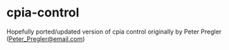 # cpia-control
Hopefully ported/updated version of cpia control originally by Peter Pregler (Peter_Pregler@email.com)
